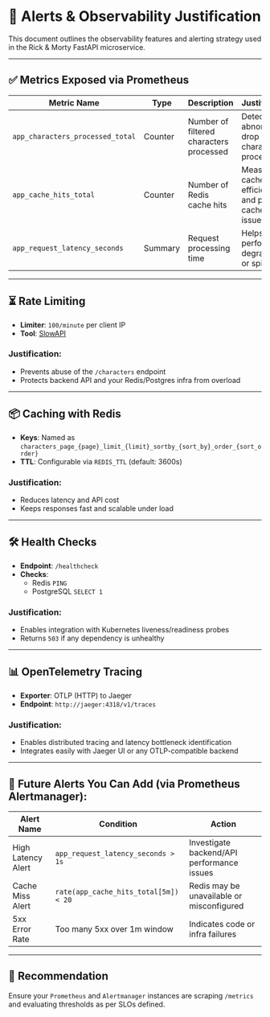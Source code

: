 # 🚨 Alerts & Observability Justification

This document outlines the observability features and alerting strategy used in the Rick & Morty FastAPI microservice.

---

## ✅ Metrics Exposed via Prometheus

| Metric Name                    | Type     | Description                                      | Justification                                      |
|-------------------------------|----------|--------------------------------------------------|----------------------------------------------------|
| `app_characters_processed_total` | Counter  | Number of filtered characters processed          | Detects abnormal drop in valid character processing |
| `app_cache_hits_total`           | Counter  | Number of Redis cache hits                       | Measures cache efficiency and potential cache issues |
| `app_request_latency_seconds`    | Summary  | Request processing time                          | Helps detect performance degradation or spikes      |

---

## ⏳ Rate Limiting

- **Limiter**: `100/minute` per client IP  
- **Tool**: [SlowAPI](https://github.com/laurentS/slowapi)

### Justification:
- Prevents abuse of the `/characters` endpoint
- Protects backend API and your Redis/Postgres infra from overload

---

## 📦 Caching with Redis

- **Keys**: Named as `characters_page_{page}_limit_{limit}_sortby_{sort_by}_order_{sort_order}`
- **TTL**: Configurable via `REDIS_TTL` (default: 3600s)

### Justification:
- Reduces latency and API cost
- Keeps responses fast and scalable under load

---

## 🛠 Health Checks

- **Endpoint**: `/healthcheck`
- **Checks**:
  - Redis `PING`
  - PostgreSQL `SELECT 1`

### Justification:
- Enables integration with Kubernetes liveness/readiness probes
- Returns `503` if any dependency is unhealthy

---

## 📊 OpenTelemetry Tracing

- **Exporter**: OTLP (HTTP) to Jaeger
- **Endpoint**: `http://jaeger:4318/v1/traces`

### Justification:
- Enables distributed tracing and latency bottleneck identification
- Integrates easily with Jaeger UI or any OTLP-compatible backend

---

## 🚧 Future Alerts You Can Add (via Prometheus Alertmanager):

| Alert Name            | Condition                             | Action                                       |
|-----------------------|----------------------------------------|----------------------------------------------|
| High Latency Alert    | `app_request_latency_seconds > 1s`     | Investigate backend/API performance issues   |
| Cache Miss Alert      | `rate(app_cache_hits_total[5m]) < 20`  | Redis may be unavailable or misconfigured    |
| 5xx Error Rate        | Too many 5xx over 1m window            | Indicates code or infra failures             |

---

## 📍 Recommendation

Ensure your `Prometheus` and `Alertmanager` instances are scraping `/metrics` and evaluating thresholds as per SLOs defined.

